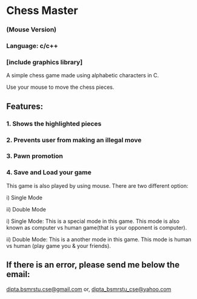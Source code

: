 # Chess Master
### (Mouse Version)
### Language: c/c++
### [include graphics library]


A simple chess game made using alphabetic characters in C.

Use your mouse to move the chess pieces.

## Features:
### 1. Shows the highlighted pieces
### 2. Prevents user from making an illegal move
### 3. Pawn promotion
### 4. Save and Load your game

This game is also played by using mouse.
There are two different option:

  i)  Single Mode
  
  ii) Double Mode
  
i)  Single Mode: This is a special mode in this game. This mode is also known as
                 computer vs human game(that is your opponent is computer).

ii) Double Mode: This is a another mode in this game. This mode is human vs human
                 (play game you & your friends).


If there is an error, please send me below the email:
----------------------------------------------------
dipta.bsmrstu.cse@gmail.com
or,
dipta_bsmrstu_cse@yahoo.com
